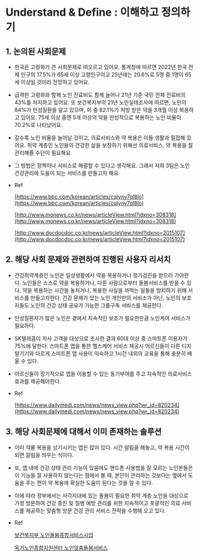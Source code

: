 # Understand & Define : 이해하고 정의하기

## 1. 논의된 사회문제

-   한국은 고령화가 큰 사회문제로 떠오르고 있어요. 통계청에 따르면 2022년 한국 전체 인구의 17.5%가 65세 이상 고령인구이고 25년에는 20.6%로 5명 중 1명이 65세 이상일 것이라 전망하고 있어요.
    
   - 급격한 고령화와 함께 노인 진료비도 함께 늘어나 21년 기준 국민 전체 진료비의 43%를 차지하고 있어요. 또 보건복지부의 21년 노인실태조사에 따르면, 
   노인의 84%가 만성질환을 앓고 있으며, 이 중 82.1%가 처방 받은 약을 3개월 이상 복용하고 있어요. 75세 이상 중엔 5개 이상의 약을 만성적으로 복용하는 노인 비율이 70.2%로 나타났어요.
    
   - 갈수록 노인 비율을 늘어날 것이고, 의료서비스와 약 복용은 이들 생활과 밀접해 있어요. 취약 계층인 노인들의 건강한 삶을 보장하기 위해선 의료서비스, 약 복용을 잘 관리해줄 수단이 필요해요
    
   - 그 방법은 정책이나 서비스로 해결할 수 있다고 생각해요. 그래서 저희 3팀은 노인 건강관리에 도움이 되는 서비스를 만들고자 해요
    
  - Ref
    
    [](https://www.bbc.com/korean/articles/cqlynv7ql8lo)[https://www.bbc.com/korean/articles/cqlynv7ql8lo](https://www.bbc.com/korean/articles/cqlynv7ql8lo)
 
    [](http://www.monews.co.kr/news/articleView.html?idxno=308318)[http://www.monews.co.kr/news/articleView.html?idxno=308318](http://www.monews.co.kr/news/articleView.html?idxno=308318)
    
    [](http://www.docdocdoc.co.kr/news/articleView.html?idxno=2015107)[http://www.docdocdoc.co.kr/news/articleView.html?idxno=2015107](http://www.docdocdoc.co.kr/news/articleView.html?idxno=2015107)
    

## 2. 해당 사회 문제와 관련하여 진행된 사용자 리서치

-   건강취약계층인 노인은 일상생활에서 약을 복용하거나 정기검진을 받으러 가야한다. 노인들은 스스로 약을 복용하거나, 다른 사람으로부터 돌봄서비스를 받을 수 있다. 약을 복용하는 시간을 놓치거나, 복용한 사실을 까먹는 일들을 방지하기 위해 서비스를 만들고자한다. 건강 문제가 있는 노인 개인만의 서비스가 아닌, 노인의 보호자들도 노인의 건강 상태 공유가 가능한 그룹구독 서비스를 제공한다.
    
-   만성질환자가 많은 노인은 곁에서 지속적인 보조가 필요한만큼 노인케어 서비스가 필요하다.
    
-   SK텔레콤이 자사 고객을 대상으로 조사한 결과 60대 이상 중 스마트폰 이용자가 75%에 달한다. 스마트폰 앱을 통한 헬스케어 서비스 제공시 어르신들이 다른 디지털기기와 다르게 스마트폰 앱 사용이 익숙하고 1시간 내외의 교육을 통해 충분히 배울 수 있다.
    
-   어르신들이 장기적으로 앱을 이용할 수 있는 동기부여를 주고 지속적인 의료서비스 효과를 제공해야한다.
    
-   Ref
    
    [](https://www.dailymedi.com/news/news_view.php?wr_id=820234)[https://www.dailymedi.com/news/news_view.php?wr_id=820234](https://www.dailymedi.com/news/news_view.php?wr_id=820234)
    

## 3. 해당 사회문제에 대해서 이미 존재하는 솔루션

-   이미 약물 복용을 상기시키는 앱은 많이 있다. 시간 알림을 해놓고, 약 복용 시간이 되면 알림을 띄우는 식이다.
-   또, 앱 내에 건강 상태 관리 기능이 있음에도 핸드폰 사용법을 잘 모르는 노인분들은 이 기능을 잘 사용하지 않는다는 점에서 볼 때, 본인이 관리하는 것보다는 옆에서 도움을 주는 편이 약 복용에 확실한 도움이 된다는 것을 알 수 있다.
-   이에 따라 정부에서는 사각지대에 있는 돌봄이 필요한 취약 계층 노인을 대상으로 가정 방문하여 건강 증진 및 질병 예방 관리를 위한 지속적이고 포괄적인 의료 서비스를 제공하는 맞춤형 방문 건강 관리 서비스 전략을 수행해 오고 있다.

- Ref
	
	[보건복지부 노인돌봄종합서비스사업](https://www.mohw.go.kr/react/policy/index.jsp?PAR_MENU_ID=06&MENU_ID=06390105&PAGE=5&topTitle=)

	[독거노인종합지원센터 노인맞춤돌봄서비스](http://www.1661-2129.or.kr/sub02/sub020101_01.do)
